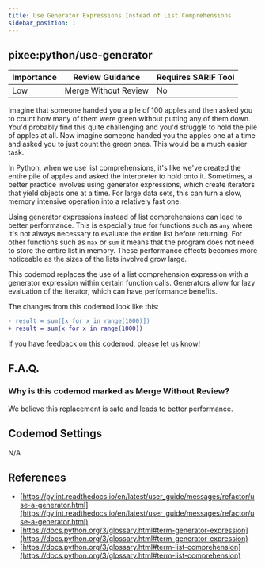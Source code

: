 ```yaml
---
title: Use Generator Expressions Instead of List Comprehensions
sidebar_position: 1
---
```


## pixee:python/use-generator

| Importance | Review Guidance            | Requires SARIF Tool |
|------------|----------------------------|---------------------|
| Low       | Merge Without Review | No                  |

Imagine that someone handed you a pile of 100 apples and then asked you to count how many of them were green without putting any of them down. You'd probably find this quite challenging and you'd struggle to hold the pile of apples at all. Now imagine someone handed you the apples one at a time and asked you to just count the green ones. This would be a much easier task.

In Python, when we use list comprehensions, it's like we've created the entire pile of apples and asked the interpreter to hold onto it. Sometimes, a better practice involves using generator expressions, which create iterators that yield objects one at a time. For large data sets, this can turn a slow, memory intensive operation into a relatively fast one.

Using generator expressions instead of list comprehensions can lead to better performance. This is especially true for functions such as `any` where it's not always necessary to evaluate the entire list before returning. For other functions such as `max` or `sum` it means that the program does not need to store the entire list in memory. These performance effects becomes more noticeable as the sizes of the lists involved grow large.

This codemod replaces the use of a list comprehension expression with a generator expression within certain function calls. Generators allow for lazy evaluation of the iterator, which can have performance benefits.

The changes from this codemod look like this:
```diff
- result = sum([x for x in range(1000)])
+ result = sum(x for x in range(1000))
```

If you have feedback on this codemod, [please let us know](mailto:feedback@pixee.ai)!

## F.A.Q.

### Why is this codemod marked as Merge Without Review?

We believe this replacement is safe and leads to better performance.

## Codemod Settings

N/A

## References

* [https://pylint.readthedocs.io/en/latest/user_guide/messages/refactor/use-a-generator.html](https://pylint.readthedocs.io/en/latest/user_guide/messages/refactor/use-a-generator.html)
* [https://docs.python.org/3/glossary.html#term-generator-expression](https://docs.python.org/3/glossary.html#term-generator-expression)
* [https://docs.python.org/3/glossary.html#term-list-comprehension](https://docs.python.org/3/glossary.html#term-list-comprehension)
